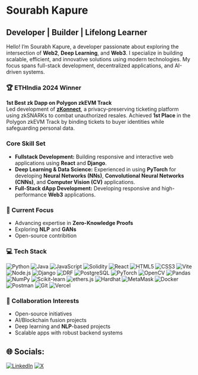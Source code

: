 # Sourabh Kapure  

## Developer | Builder | Lifelong Learner

Hello! I’m Sourabh Kapure, a developer passionate about exploring the intersection of **Web2**, **Deep Learning**, and **Web3**. I specialize in building scalable, efficient, and innovative solutions using modern technologies. My focus spans full-stack development, decentralized applications, and AI-driven systems.

### 🏆 ETHIndia 2024 Winner  
**1st Best zk Dapp on Polygon zkEVM Track**  
Led development of **[zKonnect](https://devfolio.co/projects/zkonnect-119f)**, a privacy-preserving ticketing platform using zkSNARKs to combat unauthorized resales. Achieved **1st Place** in the Polygon zkEVM Track by binding tickets to buyer identities while safeguarding personal data.

### Core Skill Set  
- **Fullstack Development:** Building responsive and interactive web applications using **React** and **Django**. 
- **Deep Learning & Data Science:** Experienced in using **PyTorch** for developing **Neural Networks (NNs)**, **Convolutional Neural Networks (CNNs)**, and **Computer Vision (CV)** applications.  
- **Full-Stack dApp Development:** Developing responsive and high-performance **Web3** applications.

### 🌱 Current Focus  
- Advancing expertise in **Zero-Knowledge Proofs**
- Exploring **NLP** and **GANs**
- Open-source contribition

### 💻 Tech Stack

![Python](https://img.shields.io/badge/python-3670A0?style=for-the-badge&logo=python&logoColor=ffdd54)
![Java](https://img.shields.io/badge/java-%23ED8B00.svg?style=for-the-badge&logo=openjdk&logoColor=white)
![JavaScript](https://img.shields.io/badge/javascript-%23323330.svg?style=for-the-badge&logo=javascript&logoColor=%23F7DF1E)
![Solidity](https://img.shields.io/badge/solidity-%23363636.svg?style=for-the-badge&logo=solidity&logoColor=white)
![React](https://img.shields.io/badge/react-%2320232a.svg?style=for-the-badge&logo=react&logoColor=%2361DAFB)
![HTML5](https://img.shields.io/badge/html5-%23E34F26.svg?style=for-the-badge&logo=html5&logoColor=white)
![CSS3](https://img.shields.io/badge/css3-%231572B6.svg?style=for-the-badge&logo=css3&logoColor=white)
![Vite](https://img.shields.io/badge/vite-%23646CFF.svg?style=for-the-badge&logo=vite&logoColor=white)
![Node.js](https://img.shields.io/badge/node.js-339933?style=for-the-badge&logo=nodedotjs&logoColor=white)
![Django](https://img.shields.io/badge/django-%23092E20.svg?style=for-the-badge&logo=django&logoColor=white)
![DRF](https://img.shields.io/badge/django%20rest-A30000?style=for-the-badge&logo=django&logoColor=white)
![PostgreSQL](https://img.shields.io/badge/postgresql-%23316192.svg?style=for-the-badge&logo=postgresql&logoColor=white)
![PyTorch](https://img.shields.io/badge/pytorch-%23EE4C2C.svg?style=for-the-badge&logo=pytorch&logoColor=white)
![OpenCV](https://img.shields.io/badge/opencv-%23white.svg?style=for-the-badge&logo=opencv&logoColor=white)
![Pandas](https://img.shields.io/badge/pandas-%23150458.svg?style=for-the-badge&logo=pandas&logoColor=white)
![NumPy](https://img.shields.io/badge/numpy-%23013243.svg?style=for-the-badge&logo=numpy&logoColor=white)
![Scikit-learn](https://img.shields.io/badge/scikit--learn-%23F7931E.svg?style=for-the-badge&logo=scikit-learn&logoColor=white)
![ethers.js](https://img.shields.io/badge/ethers.js-4E8EE9?style=for-the-badge&logo=ethersdotjs&logoColor=white)
![Hardhat](https://img.shields.io/badge/hardhat-FFF100?style=for-the-badge&logo=hardhat&logoColor=black)
![MetaMask](https://img.shields.io/badge/metamask-F6851B?style=for-the-badge&logo=metamask&logoColor=white)
![Docker](https://img.shields.io/badge/docker-%230db7ed.svg?style=for-the-badge&logo=docker&logoColor=white)
![Postman](https://img.shields.io/badge/postman-FF6C37?style=for-the-badge&logo=postman&logoColor=white)
![Git](https://img.shields.io/badge/git-%23F05033.svg?style=for-the-badge&logo=git&logoColor=white)
![Vercel](https://img.shields.io/badge/vercel-%23000000.svg?style=for-the-badge&logo=vercel&logoColor=white)

### 🤝 Collaboration Interests
- Open-source initiatives
- AI/Blockchain fusion projects
- Deep learning and **NLP**-based projects  
- Scalable apps with robust backend systems  

## 🌐 Socials:
[![LinkedIn](https://img.shields.io/badge/LinkedIn-%230077B5.svg?logo=linkedin&logoColor=white)](https://linkedin.com/in/sourabhkapure)   [![X](https://img.shields.io/badge/X-black.svg?logo=X&logoColor=white)](https://x.com/sourabhkapure)
